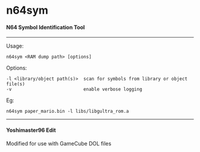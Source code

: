 # n64sym
#### N64 Symbol Identification Tool
---
Usage:
```
n64sym <RAM dump path> [options] 
```
Options:
```
-l <library/object path(s)>  scan for symbols from library or object file(s)
-v                           enable verbose logging
```
Eg:
```
n64sym paper_mario.bin -l libs/libgultra_rom.a
```
---
#### Yoshimaster96 Edit
Modified for use with GameCube DOL files
